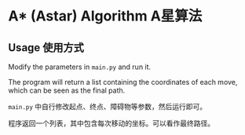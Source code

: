 # A* (Astar) Algorithm A星算法

## Usage 使用方式

Modify the parameters in `main.py` and run it.

The program will return a list containing the coordinates of each move, which can be seen as the final path.

`main.py` 中自行修改起点、终点、障碍物等参数，然后运行即可。

程序返回一个列表，其中包含每次移动的坐标。可以看作最终路径。